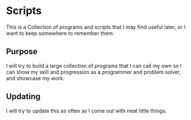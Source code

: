 # Scripts
This is a Collection of programs and scripts that I may find useful later, 
or I want to keep somewhere to remember them.
## Purpose
I will try to build a large collection of programs that I can call my own so I can show my skill and progression as a programmer and problem solver, and showcase my work.
## Updating
I will try to update this as often as I come out with neat little things.

